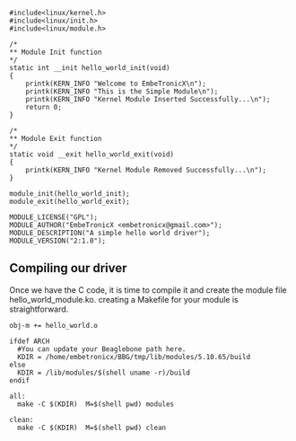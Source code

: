 ```
#include<linux/kernel.h>
#include<linux/init.h>
#include<linux/module.h>
 
/*
** Module Init function
*/
static int __init hello_world_init(void)
{
    printk(KERN_INFO "Welcome to EmbeTronicX\n");
    printk(KERN_INFO "This is the Simple Module\n");
    printk(KERN_INFO "Kernel Module Inserted Successfully...\n");
    return 0;
}

/*
** Module Exit function
*/
static void __exit hello_world_exit(void)
{
    printk(KERN_INFO "Kernel Module Removed Successfully...\n");
}
 
module_init(hello_world_init);
module_exit(hello_world_exit);
 
MODULE_LICENSE("GPL");
MODULE_AUTHOR("EmbeTronicX <embetronicx@gmail.com>");
MODULE_DESCRIPTION("A simple hello world driver");
MODULE_VERSION("2:1.0");
```
## Compiling our driver
Once we have the C code, it is time to compile it and create the module file hello_world_module.ko. creating a Makefile for your module is straightforward.
```
obj-m += hello_world.o
 
ifdef ARCH
  #You can update your Beaglebone path here.
  KDIR = /home/embetronicx/BBG/tmp/lib/modules/5.10.65/build
else
  KDIR = /lib/modules/$(shell uname -r)/build
endif
 
all:
  make -C $(KDIR)  M=$(shell pwd) modules
 
clean:
  make -C $(KDIR)  M=$(shell pwd) clean
```
